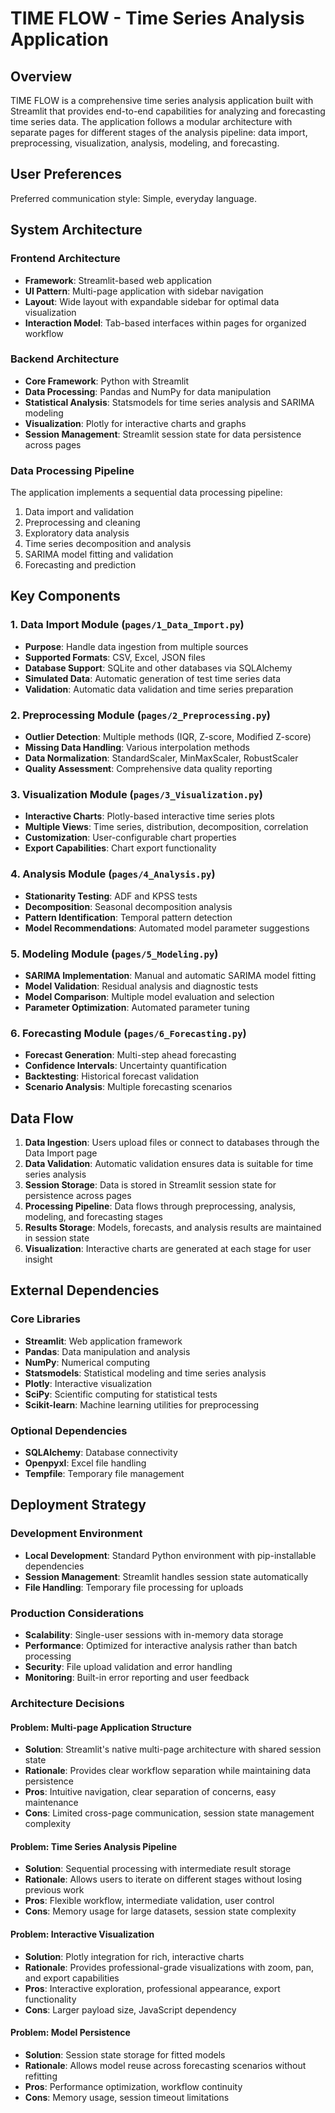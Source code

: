 # TIME FLOW - Time Series Analysis Application

## Overview

TIME FLOW is a comprehensive time series analysis application built with Streamlit that provides end-to-end capabilities for analyzing and forecasting time series data. The application follows a modular architecture with separate pages for different stages of the analysis pipeline: data import, preprocessing, visualization, analysis, modeling, and forecasting.

## User Preferences

Preferred communication style: Simple, everyday language.

## System Architecture

### Frontend Architecture
- **Framework**: Streamlit-based web application
- **UI Pattern**: Multi-page application with sidebar navigation
- **Layout**: Wide layout with expandable sidebar for optimal data visualization
- **Interaction Model**: Tab-based interfaces within pages for organized workflow

### Backend Architecture
- **Core Framework**: Python with Streamlit
- **Data Processing**: Pandas and NumPy for data manipulation
- **Statistical Analysis**: Statsmodels for time series analysis and SARIMA modeling
- **Visualization**: Plotly for interactive charts and graphs
- **Session Management**: Streamlit session state for data persistence across pages

### Data Processing Pipeline
The application implements a sequential data processing pipeline:
1. Data import and validation
2. Preprocessing and cleaning
3. Exploratory data analysis
4. Time series decomposition and analysis
5. SARIMA model fitting and validation
6. Forecasting and prediction

## Key Components

### 1. Data Import Module (`pages/1_Data_Import.py`)
- **Purpose**: Handle data ingestion from multiple sources
- **Supported Formats**: CSV, Excel, JSON files
- **Database Support**: SQLite and other databases via SQLAlchemy
- **Simulated Data**: Automatic generation of test time series data
- **Validation**: Automatic data validation and time series preparation

### 2. Preprocessing Module (`pages/2_Preprocessing.py`)
- **Outlier Detection**: Multiple methods (IQR, Z-score, Modified Z-score)
- **Missing Data Handling**: Various interpolation methods
- **Data Normalization**: StandardScaler, MinMaxScaler, RobustScaler
- **Quality Assessment**: Comprehensive data quality reporting

### 3. Visualization Module (`pages/3_Visualization.py`)
- **Interactive Charts**: Plotly-based interactive time series plots
- **Multiple Views**: Time series, distribution, decomposition, correlation
- **Customization**: User-configurable chart properties
- **Export Capabilities**: Chart export functionality

### 4. Analysis Module (`pages/4_Analysis.py`)
- **Stationarity Testing**: ADF and KPSS tests
- **Decomposition**: Seasonal decomposition analysis
- **Pattern Identification**: Temporal pattern detection
- **Model Recommendations**: Automated model parameter suggestions

### 5. Modeling Module (`pages/5_Modeling.py`)
- **SARIMA Implementation**: Manual and automatic SARIMA model fitting
- **Model Validation**: Residual analysis and diagnostic tests
- **Model Comparison**: Multiple model evaluation and selection
- **Parameter Optimization**: Automated parameter tuning

### 6. Forecasting Module (`pages/6_Forecasting.py`)
- **Forecast Generation**: Multi-step ahead forecasting
- **Confidence Intervals**: Uncertainty quantification
- **Backtesting**: Historical forecast validation
- **Scenario Analysis**: Multiple forecasting scenarios

## Data Flow

1. **Data Ingestion**: Users upload files or connect to databases through the Data Import page
2. **Data Validation**: Automatic validation ensures data is suitable for time series analysis
3. **Session Storage**: Data is stored in Streamlit session state for persistence across pages
4. **Processing Pipeline**: Data flows through preprocessing, analysis, modeling, and forecasting stages
5. **Results Storage**: Models, forecasts, and analysis results are maintained in session state
6. **Visualization**: Interactive charts are generated at each stage for user insight

## External Dependencies

### Core Libraries
- **Streamlit**: Web application framework
- **Pandas**: Data manipulation and analysis
- **NumPy**: Numerical computing
- **Statsmodels**: Statistical modeling and time series analysis
- **Plotly**: Interactive visualization
- **SciPy**: Scientific computing for statistical tests
- **Scikit-learn**: Machine learning utilities for preprocessing

### Optional Dependencies
- **SQLAlchemy**: Database connectivity
- **Openpyxl**: Excel file handling
- **Tempfile**: Temporary file management

## Deployment Strategy

### Development Environment
- **Local Development**: Standard Python environment with pip-installable dependencies
- **Session Management**: Streamlit handles session state automatically
- **File Handling**: Temporary file processing for uploads

### Production Considerations
- **Scalability**: Single-user sessions with in-memory data storage
- **Performance**: Optimized for interactive analysis rather than batch processing
- **Security**: File upload validation and error handling
- **Monitoring**: Built-in error reporting and user feedback

### Architecture Decisions

#### Problem: Multi-page Application Structure
- **Solution**: Streamlit's native multi-page architecture with shared session state
- **Rationale**: Provides clear workflow separation while maintaining data persistence
- **Pros**: Intuitive navigation, clear separation of concerns, easy maintenance
- **Cons**: Limited cross-page communication, session state management complexity

#### Problem: Time Series Analysis Pipeline
- **Solution**: Sequential processing with intermediate result storage
- **Rationale**: Allows users to iterate on different stages without losing previous work
- **Pros**: Flexible workflow, intermediate validation, user control
- **Cons**: Memory usage for large datasets, session state complexity

#### Problem: Interactive Visualization
- **Solution**: Plotly integration for rich, interactive charts
- **Rationale**: Provides professional-grade visualizations with zoom, pan, and export capabilities
- **Pros**: Interactive exploration, professional appearance, export functionality
- **Cons**: Larger payload size, JavaScript dependency

#### Problem: Model Persistence
- **Solution**: Session state storage for fitted models
- **Rationale**: Allows model reuse across forecasting scenarios without refitting
- **Pros**: Performance optimization, workflow continuity
- **Cons**: Memory usage, session timeout limitations